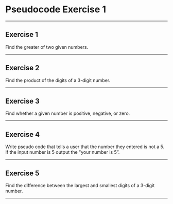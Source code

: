 # Pseudocode Exercise 1 

---

## Exercise 1

Find the greater of two given numbers.

---

## Exercise 2

Find the product of the digits of a 3-digit number.

---

## Exercise 3

Find whether a given number is positive, negative, or zero.

---

## Exercise 4

Write pseudo code that tells a user that the number they entered is not a 5. If the input number is 5 output the "your number is 5”.

---

## Exercise 5

Find the difference between the largest and smallest digits of a 3-digit number.

---



 
